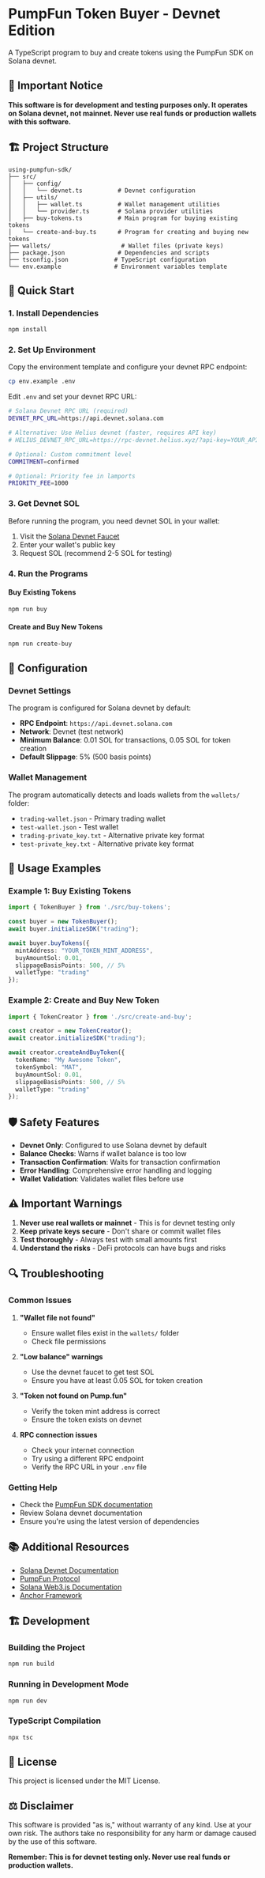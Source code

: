 # PumpFun Token Buyer - Devnet Edition

A TypeScript program to buy and create tokens using the PumpFun SDK on Solana devnet.

## 🚨 Important Notice

**This software is for development and testing purposes only. It operates on Solana devnet, not mainnet. Never use real funds or production wallets with this software.**

## 🏗️ Project Structure

```
using-pumpfun-sdk/
├── src/
│   ├── config/
│   │   └── devnet.ts          # Devnet configuration
│   ├── utils/
│   │   ├── wallet.ts          # Wallet management utilities
│   │   └── provider.ts        # Solana provider utilities
│   ├── buy-tokens.ts          # Main program for buying existing tokens
│   └── create-and-buy.ts      # Program for creating and buying new tokens
├── wallets/                    # Wallet files (private keys)
├── package.json               # Dependencies and scripts
├── tsconfig.json             # TypeScript configuration
└── env.example               # Environment variables template
```

## 🚀 Quick Start

### 1. Install Dependencies

```bash
npm install
```

### 2. Set Up Environment

Copy the environment template and configure your devnet RPC endpoint:

```bash
cp env.example .env
```

Edit `.env` and set your devnet RPC URL:

```bash
# Solana Devnet RPC URL (required)
DEVNET_RPC_URL=https://api.devnet.solana.com

# Alternative: Use Helius devnet (faster, requires API key)
# HELIUS_DEVNET_RPC_URL=https://rpc-devnet.helius.xyz/?api-key=YOUR_API_KEY

# Optional: Custom commitment level
COMMITMENT=confirmed

# Optional: Priority fee in lamports
PRIORITY_FEE=1000
```

### 3. Get Devnet SOL

Before running the program, you need devnet SOL in your wallet:

1. Visit the [Solana Devnet Faucet](https://faucet.solana.com/)
2. Enter your wallet's public key
3. Request SOL (recommend 2-5 SOL for testing)

### 4. Run the Programs

#### Buy Existing Tokens

```bash
npm run buy
```

#### Create and Buy New Tokens

```bash
npm run create-buy
```

## 🔧 Configuration

### Devnet Settings

The program is configured for Solana devnet by default:

- **RPC Endpoint**: `https://api.devnet.solana.com`
- **Network**: Devnet (test network)
- **Minimum Balance**: 0.01 SOL for transactions, 0.05 SOL for token creation
- **Default Slippage**: 5% (500 basis points)

### Wallet Management

The program automatically detects and loads wallets from the `wallets/` folder:

- `trading-wallet.json` - Primary trading wallet
- `test-wallet.json` - Test wallet
- `trading-private_key.txt` - Alternative private key format
- `test-private_key.txt` - Alternative private key format

## 📝 Usage Examples

### Example 1: Buy Existing Tokens

```typescript
import { TokenBuyer } from './src/buy-tokens';

const buyer = new TokenBuyer();
await buyer.initializeSDK("trading");

await buyer.buyTokens({
  mintAddress: "YOUR_TOKEN_MINT_ADDRESS",
  buyAmountSol: 0.01,
  slippageBasisPoints: 500, // 5%
  walletType: "trading"
});
```

### Example 2: Create and Buy New Token

```typescript
import { TokenCreator } from './src/create-and-buy';

const creator = new TokenCreator();
await creator.initializeSDK("trading");

await creator.createAndBuyToken({
  tokenName: "My Awesome Token",
  tokenSymbol: "MAT",
  buyAmountSol: 0.01,
  slippageBasisPoints: 500, // 5%
  walletType: "trading"
});
```

## 🛡️ Safety Features

- **Devnet Only**: Configured to use Solana devnet by default
- **Balance Checks**: Warns if wallet balance is too low
- **Transaction Confirmation**: Waits for transaction confirmation
- **Error Handling**: Comprehensive error handling and logging
- **Wallet Validation**: Validates wallet files before use

## ⚠️ Important Warnings

1. **Never use real wallets or mainnet** - This is for devnet testing only
2. **Keep private keys secure** - Don't share or commit wallet files
3. **Test thoroughly** - Always test with small amounts first
4. **Understand the risks** - DeFi protocols can have bugs and risks

## 🔍 Troubleshooting

### Common Issues

1. **"Wallet file not found"**
   - Ensure wallet files exist in the `wallets/` folder
   - Check file permissions

2. **"Low balance" warnings**
   - Use the devnet faucet to get test SOL
   - Ensure you have at least 0.05 SOL for token creation

3. **"Token not found on Pump.fun"**
   - Verify the token mint address is correct
   - Ensure the token exists on devnet

4. **RPC connection issues**
   - Check your internet connection
   - Try using a different RPC endpoint
   - Verify the RPC URL in your `.env` file

### Getting Help

- Check the [PumpFun SDK documentation](https://github.com/rckprtr/pumpdotfun-sdk)
- Review Solana devnet documentation
- Ensure you're using the latest version of dependencies

## 📚 Additional Resources

- [Solana Devnet Documentation](https://docs.solana.com/clusters/devnet)
- [PumpFun Protocol](https://pump.fun)
- [Solana Web3.js Documentation](https://docs.solana.com/developing/clients/javascript-api)
- [Anchor Framework](https://www.anchor-lang.com/)

## 🏗️ Development

### Building the Project

```bash
npm run build
```

### Running in Development Mode

```bash
npm run dev
```

### TypeScript Compilation

```bash
npx tsc
```

## 📄 License

This project is licensed under the MIT License.

## ⚖️ Disclaimer

This software is provided "as is," without warranty of any kind. Use at your own risk. The authors take no responsibility for any harm or damage caused by the use of this software.

**Remember: This is for devnet testing only. Never use real funds or production wallets.**
